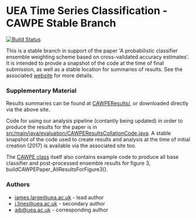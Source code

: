 # UEA Time Series Classification - CAWPE Stable Branch
[![Build Status](https://travis-ci.com/uea-machine-learning/tsml.svg?branch=paper/cawpe)](https://travis-ci.com/uea-machine-learning/tsml)

This is a stable branch in support of the paper 'A probabilistic classifier ensemble weighting scheme based on cross-validated accuracy estimates'. It is intended to provde a snapshot of the code at the time of final submission, as well as a stable location for summaries of results. See the associated [website](http://www.timeseriesclassification.com/CAWPE.php) for more details. 

### Supplementary Material

Results summaries can be found at [CAWPEResults/](https://github.com/TonyBagnall/uea-tsc/tree/paper/cawpe/CAWPEResults), or downloaded directly via the above site. 

Code for using our analysis pipeline (contantly being updated) in order to produce the results for the paper is in [src/main/java/evaluation/CAWPEResultsCollationCode.java](https://github.com/TonyBagnall/uea-tsc/blob/paper/cawpe/src/main/java/evaluation/CAWPEResultsCollationCode.java). A stable snapshot of the code used to create results and analysis at the time of initial creation (2017) is available via the associated site too.

The [CAWPE class](https://github.com/TonyBagnall/uea-tsc/blob/paper/cawpe/src/main/java/vector_classifiers/CAWPE.java) itself also contains example code to produce all base classifier and post-processed ensemble results for figure 3, buildCAWPEPaper_AllResultsForFigure3().

### Authors

* james.large@uea.ac.uk - lead author 
* j.lines@uea.ac.uk - secondary author
* ajb@uea.ac.uk - corresponding author
